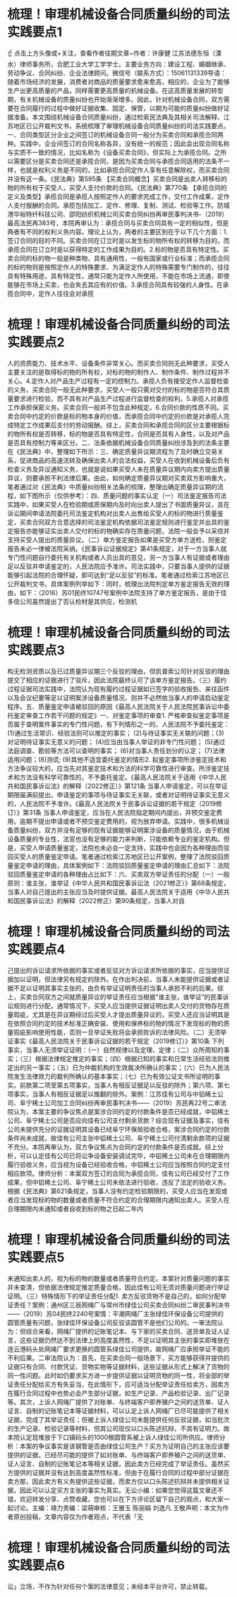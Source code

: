 # 梳理！审理机械设备合同质量纠纷的司法实践要点1

☝ 点击上方头像或+关注，查看作者往期文章~作者：许康健 江苏法德东恒（溧水）律师事务所，合肥工业大学工学学士。主要业务方向：建设工程、婚姻继承、劳动争议、合同纠纷、企业法律顾问。微信号（联系方式）：15061131339导语：随着市场经济的发展，消费者对商品的质量要求愈来愈高，相应的，企业为了能够生产出更高质量的产品，同样需要更高质量的机械设备。在这高质量发展的转型期，有关机械设备的质量纠纷也开始渐渐增多。因此，针对机械设备合同，双方需要在合同履行的过程中做好证据收集、固定、保管，以期为可能的质量纠纷做好证据准备。本文围绕机械设备合同质量纠纷，通过检索民法典及其相关司法解释、江苏地区已公开裁判文书，系统梳理了审理机械设备合同质量纠纷的司法实践要点。一、合同类型区分企业之间签订的机械设备合同一般分为买卖合同和承揽合同两种。实践中，企业间签订的合同名称各异，没有统一的规范；因此会出现合同名称与实质不一致的情况，比如名称为《设备买卖合同》，但实际上为承揽合同。之所以需要区分是买卖合同还是承揽合同，是因为买卖合同与承揽合同适用的法条不一样，也就是权利义务是不同的，比如承揽合同定作人享有任意解除权，而买卖合同并没有这一条。《民法典》第595条 【买卖合同概念】买卖合同是出卖人转移标的物的所有权于买受人，买受人支付价款的合同。《民法典》第770条 【承揽合同的定义及类型】承揽合同是承揽人按照定作人的要求完成工作，交付工作成果，定作人支付报酬的合同。承揽包括加工、定作、修理、复制、测试、检验等工作。防城港华裕特纤科技公司、邵阳纺织机械公司买卖合同纠纷再审民事判决书-（2019）最高法民再383号，本院再审认为：承揽合同与买卖合同具有一定的相似性，但是两者有不同的权利义务内容。理论上认为，两者的主要区别在于以下几个方面：1.签订合同的目的不同。买卖合同在订立时是以发生标的物所有权的转移为目的，而承揽合同在订立时是以获得特定的工作成果为目的。2.标的物是否具有特定性。买卖合同的标的物一般是种类物，具有通用性，一般有国家或行业标准；而承揽合同的标的物则是按照定作人的特殊要求、为满足定作人的特殊需要专门制作的，往往具有特殊用途，具有特定性，通常只能为定作人所使用，不能在市场上流通，即使能够在市场上买卖，也会失去其应有的价值。3.承揽合同具有较强的人身性。在承揽合同中，定作人往往会对承揽

# 梳理！审理机械设备合同质量纠纷的司法实践要点2

人的资质能力、技术水平、设备条件非常关心。而买卖合同则无此种要求，买受人主要关注的是取得标的物的所有权，对标的物的制作人、制作条件、制作过程并不关心。4.定作人对产品生产过程有一定的控制力。承揽人负有接受定作人监督检查的义务，买卖合同一般无此种要求，买受人一般只需对交付的标的物是否符合其质量要求进行检验，而不具有对产品生产过程进行监督检查的权利。5.承揽人对承揽工作承担保密义务。买卖合同一般并不包含此种规定。6.合同价款的性质不同。买卖合同中约定的价款是标的物本身的价值，而承揽合同中约定的价款是对承揽人完成特定工作成果后支付的劳动报酬。综上，买卖合同和承揽合同的区分主要根据标的物所有权是否转移，标的物是否具有特定性，合同是否具有人身性，以及对产品是否具有控制力等来区分。二、法条依据机械设备合同质量纠纷涉及到的法条主要在《民法典》中，整理如下所示：三、确定质量异议期流程为了及时确立交易关系，促进商品的高速流转及确保出卖人的合法权益，买受人在收到机械设备后负有检查义务及异议通知义务，也就是说如果买受人未在质量异议期内向卖方提出质量异议，则要承担不利法律后果。由此，如何确定质量异议期对买卖双方影响重大，笔者通过对《民法典》中质量纠纷相关法条的梳理，整理出确定质量异议期的流程，如下图所示（仅供参考）：四、质量问题的事实认定（一）司法鉴定报告司法实践中，如果买受人在检验期或质保期内及时向出卖人提出了书面质量异议，且在诉讼期间申请法院委托司法鉴定机构对出卖人出售给买受人的标的物进行质量鉴定，买卖合同双方合意选择的司法鉴定机构依据司法鉴定规则进行鉴定并出具的鉴定报告亦能够证实出卖人交付的标的物确实存在质量问题，法院一般会予以采信并支持买受人提出的质量异议。（二）单方鉴定报告如果是买受方单方送检，则鉴定报告未必一律被法院采纳。《民事诉讼证据规定》第41条规定，对于一方当事人就专门性问题自行委托有关机构或者人员出具的意见，另一方当事人有证据或者理由足以反驳并申请鉴定的，人民法院应予准许。司法实践中，只要当事人提供的证据能够引起法院的合理怀疑，即可达到“足以反驳”的标准。笔者通过检索江苏地区已公开裁判文书，具体案例列举如下：同时，梳理出法院判定单方鉴定报告无效的理由，如下：（2016）苏01民终10747号案例中法院支持了单方鉴定报告，是由于佳多信公司虽然提出了否认检材是其供应，检测机

# 梳理！审理机械设备合同质量纠纷的司法实践要点3

构无检测资质以及已过质量异议期三个反驳的理由，但凯普索公司针对反驳的理由提交了相应的证据进行了驳斥，因此法院最终认可了该单方鉴定报告。（三）履约过程证据司法实践中，法院认为现有履约过程证据如已签字的验收报告、来往函件以及会议纪要等足以证明案涉设备质量情况，则并不必然依当事人的申请启动鉴定程序。五、质量鉴定申请被驳回的原因《最高人民法院关于人民法院民事诉讼中委托鉴定审查工作若干问题的规定》一、对鉴定事项的审查1. 严格审查拟鉴定事项是否属于查明案件事实的专门性问题，有下列情形之一的，人民法院不予委托鉴定： (1)通过生活常识、经验法则可以推定的事实； (2)与待证事实无关联的问题；(3)对证明待证事实无意义的问题； (4)应当由当事人举证的非专门性问题； (5)通过法庭调查、勘验等方法可以查明的事实； (6)对当事人责任划分的认定； (7)法律适用问题；(8)测谎;  (9)其他不适宜委托鉴定的情形2. 拟鉴定事项所涉鉴定技术和方法争议较大的，应当先对其鉴定技术和方法的科学可靠性进行审查。所涉鉴定技术和方法没有科学可靠性的，不予委托鉴定。《最高人民法院关于适用《中华人民共和国民事诉讼法》的解释（2022修正）》第121条 当事人申请鉴定，可以在举证期限届满前提出。申请鉴定的事项与待证事实无关联，或者对证明待证事实无意义的，人民法院不予准许。《最高人民法院关于民事诉讼证据的若干规定（2019修订）》第31条 当事人申请鉴定，应当在人民法院指定期间内提出，并预交鉴定费用。逾期不提出申请或者不预交鉴定费用的，视为放弃申请。实践中，很多机械设备质量纠纷，双方并没有足够的现有证据能够证明案涉设备的质量情况，由于机械设备质量的专业性，法官也没有足够的能力来判断，只能依赖专业的鉴定机构。但是，买受人申请质量鉴定，法院也未必会一定支持，实践中也会因为各种理由而驳回买受人的质量鉴定申请。笔者通过检索江苏地区已公开案例，整理了法院驳回质量鉴定申请的理由，具体案例如下：法院驳回质量鉴定申请的理由汇总如下：法院驳回质量鉴定申请的各种理由占比如下：六、买卖双方举证责任的分配（一）一般原则：谁主张，谁举证《中华人民共和国民事诉讼法（2021修正）》第68条规定， 当事人对自己提出的主张应当及时提供证据。最高人民法院关于适用《中华人民共和国民事诉讼法》的解释（2022修正）第90条规定，当事人对自

# 梳理！审理机械设备合同质量纠纷的司法实践要点4

己提出的诉讼请求所依据的事实或者反驳对方诉讼请求所依据的事实，应当提供证据加以证明，但法律另有规定的除外。在作出判决前，当事人未能提供证据或者证据不足以证明其事实主张的，由负有举证证明责任的当事人承担不利的后果。综上，买卖合同双方之间就质量异议的举证责任应当根据“谁主张，谁举证”的民事诉讼规则进行分配，通常情况下，买受人应当提供证据证明出卖人交付的货物存在质量瑕疵，尤其是在异议期经过后买受人才提出质量异议的，买受人还应当证明其是在依照合同约定的技术标准正确安装、使用和保养标的物的情况下发现标的物的质量瑕疵影响使用性能，否则一旦举证失败将会承担败诉的法律风险。（二）无须举证事实《最高人民法院关于民事诉讼证据的若干规定（2019修订）》第10条 下列事实，当事人无须举证证明：（一）自然规律以及定理、定律；（二）众所周知的事实；（三）根据法律规定推定的事实；（四）根据已知的事实和日常生活经验法则推定出的另一事实；（五）已为仲裁机构的生效裁决所确认的事实；（六）已为人民法院发生法律效力的裁判所确认的基本事实；（七）已为有效公证文书所证明的事实。前款第二项至第五项事实，当事人有相反证据足以反驳的除外；第六项、第七项事实，当事人有相反证据足以推翻的除外。案例：江苏佳有公司与中铝稀土公司、阜宁稀土公司加工合同纠纷再审民事判决书——（2019）苏民再22号二审法院认为，本案主要的争议焦点是案涉合同约定的付款条件是否已经成就，中铝稀土公司、阜宁稀土公司是否应向佳有公司支付剩余货款？综合现有证据及事实，佳有公司未提供充分的证据证明其设备已经阜宁环保局验收合格，案涉合同约定的付款条件尚未成就，故佳有公司主张中铝稀土公司、阜宁稀土公司付清剩余款项的证据不充分。本院再审认为，双方争议焦点为合同约定的付款条件是否成就。综上分析，可以认定佳有公司已将讼争设备安装调试完毕，中铝稀土公司未在合理期限内履行验收义务，应当视为设备已经验收合格，中铝稀土公司应当按照合同约定支付相应款项。律师分析：本案双方签订的合同为承揽合同，佳有公司已经交付了工作成果，但中铝稀土公司、阜宁稀土公司未依法进行验收，违反了法定的验收义务。根据《民法典》第621条规定，当事人没有约定检验期限的，买受人应当在发现或者应当发现标的物的数量或者质量不符合约定的合理期限内通知出卖人。买受人在合理期限内未通知或者自收到标的物之日起二年内

# 梳理！审理机械设备合同质量纠纷的司法实践要点5

未通知出卖人的，视为标的物的数量或者质量符合约定。本案针对质量问题的事实并未查清，但依据法律规定推定质量合格，因此佳有公司无须对质量问题进行举证证明。（三）特殊情形下的举证责任分配1. 卖方反驳货物不是自己的，如何分配举证责任？案例：通州区三辰网绳厂与常州市绿佳公司买卖合同纠纷二审民事判决书——（2019）苏04民终2240号案情：平潮网绳厂主张绿佳环保设备公司提供的圆管质量有问题，张绿佳环保设备公司反驳该圆管不是他们公司的。一审法院认为：但综合来看，网绳厂提供的记账笔记本、与下家的买卖合同、送货单及证人证言，这些证据仍然达不到法律上的高度盖然性，不足以证明其主张的事实即堆放在连云港码头处网绳厂要求更换的圆管系绿佳公司提供，故网绳厂应承担举证不能的不利后果。二审法院认为：首先，在买卖合同一般场景下，买方能够获得并提供的证据只有合同、付款凭证、货物实物等证据材料，这些证据从形式上解决了货物的同一性问题。此时如仍要求买方进一步提供证据以证明货物的同一性，将全部的举证责任分配给买方有失妥当，在此情形下，应可适当分配举证责任给卖方，因卖方在履行合同过程中也势必会产生部分证据，如生产记录、产品检验记录、出厂记录等。其次，上诉人网绳厂提供了对账单、与终端客户即养殖户之间的送货单、证人证言、自制的记账笔记本等证据材料，可以认定上诉人网绳厂已尽可能提供了相关证据，完成了其举证责任；但被上诉人绿佳公司未能提供任何反驳证据，如当批次的生产记录、检验记录等材料，但其公司现仅以口头陈述抗辩，不具有证明力。故本院认定现堆放于下口镇码头的1000根圆管系被上诉人绿佳公司所供应。律师分析：本案的争议事实是该钢管是否由绿佳公司生产？买方为证明自己的主张应该要提供的证据，已经尽可能的提供了如对账单、与终端客户即养殖户之间的送货单、证人证言、自制的记账笔记本等相关证据，因此卖方已经完成了举证责任。虽然买方提供的证据并没有达到高度盖然性标准，但由于在履行合同的过程中部分证据在卖方那，因此卖方有义务提供这些证据，而卖方仅以口头陈述抗辩并未提供相关证据，因此可以认定买方主张的事实为真实。无讼小编：如果您觉得这篇文章还不错，欢迎转发分享、点赞收藏，您也可以在下方评论区留下自己的观点，和大家一起讨论。主编：靖力责编：梁萌审核：王雅玉 陈丽娟 刘逸凡 王敬声明：本文为作者原创投稿，文章内容仅为作者观点，不代表「无

# 梳理！审理机械设备合同质量纠纷的司法实践要点6

讼」立场，不作为针对任何个案的法律意见；未经本平台许可，禁止转载。

